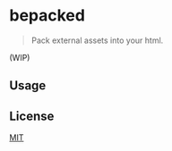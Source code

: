 # bepacked

> Pack external assets into your html.

(WIP)

## Usage

## License

[MIT](https://raw.githubusercontent.com/jtrussell/bepacked/master/LICENSE-MIT)
